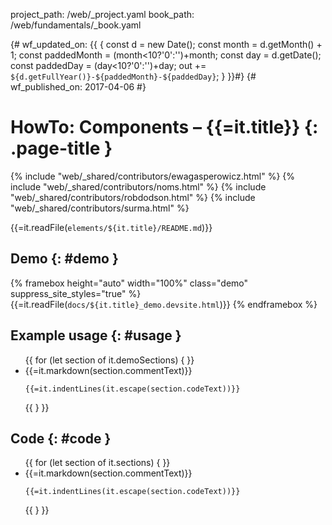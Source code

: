 project_path: /web/_project.yaml
book_path: /web/fundamentals/_book.yaml

{# wf_updated_on: {{ {
  const d = new Date();
  const month = d.getMonth() + 1;
  const paddedMonth = (month<10?'0':'')+month;
  const day = d.getDate();
  const paddedDay = (day<10?'0':'')+day;
  out += `${d.getFullYear()}-${paddedMonth}-${paddedDay}`;
} }}#}
{# wf_published_on: 2017-04-06 #}

# HowTo: Components – {{=it.title}} {: .page-title }

{% include "web/_shared/contributors/ewagasperowicz.html" %}
{% include "web/_shared/contributors/noms.html" %}
{% include "web/_shared/contributors/robdodson.html" %}
{% include "web/_shared/contributors/surma.html" %}

<link rel="stylesheet" href="main.css">

{{=it.readFile(`elements/${it.title}/README.md`)}}

## Demo {: #demo }
{% framebox height="auto" width="100%" class="demo" suppress_site_styles="true" %}
{{=it.readFile(`docs/${it.title}_demo.devsite.html`)}}
{% endframebox %}

## Example usage {: #usage }
<ul class="literate demo" id="{{=it.title}}_demo">
{{ for (let section of it.demoSections) { }}
<li class="{{=section.commentType.toLowerCase()}} {{? (section.commentText.length <= 0) && (section.codeText.length <= 0)}}empty{{?}}">
<div class="literate-text {{? section.commentText.length <= 0}}empty{{?}}">{{=it.markdown(section.commentText)}}</div>
<pre><code class="literate-code {{? section.codeText.length <= 0}}empty{{?}}">{{=it.indentLines(it.escape(section.codeText))}}</code></pre>
</li>
{{ } }}
</ul>

## Code {: #code }
<ul class="literate code" id="{{=it.title}}_impl">
  {{ for (let section of it.sections) { }}
<li class="{{=section.commentType.toLowerCase()}} {{? (section.commentText.length <= 0) && (section.codeText.length <= 0)}}empty{{?}}">
<div class="literate-text {{? section.commentText.length <= 0}}empty{{?}}">{{=it.markdown(section.commentText)}}</div>
<pre><code class="literate-code {{? section.codeText.length <= 0}}empty{{?}}">{{=it.indentLines(it.escape(section.codeText))}}</code></pre>
</li>
{{ } }}
</ul>
